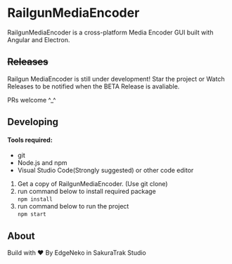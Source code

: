# RailgunMediaEncoder

RailgunMediaEncoder is a cross-platform Media Encoder GUI built with Angular and Electron.

## <del>Releases</del>

Railgun MediaEncoder is still under development! Star the project or Watch Releases to be notified when the BETA Release is avaliable.

PRs welcome ^_^

## Developing

#### Tools required:

* git
* Node.js and npm
* Visual Studio Code(Strongly suggested) or other code editor

1. Get a copy of RailgunMediaEncoder. (Use git clone)
2. run command below to install required package  
`npm install`
3. run command below to run the project  
`npm start`

## About

Build with ❤ By EdgeNeko in SakuraTrak Studio
